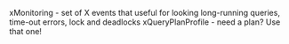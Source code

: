 xMonitoring - set of X events that useful for looking long-running queries, time-out errors, lock and deadlocks
xQueryPlanProfile - need a plan? Use that one!
